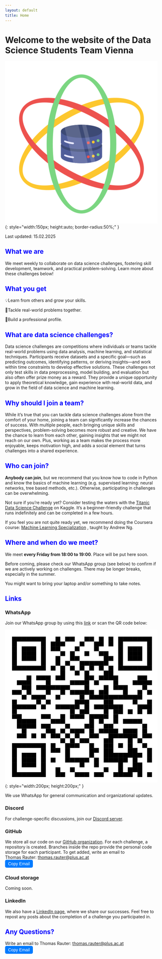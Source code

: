 ```yaml
---
layout: default
title: Home
---
```


# Welcome to the website of the Data Science Students Team Vienna

![team_icon](./images/data_sciene_team_icon.png){: style="width:150px; 
height:auto; 
border-radius:50%;" }

Last updated: 15.02.2025

## <span style="color:blue; font-weight:bold;">What we are</span>
We meet weekly to collaborate on data science challenges, 
fostering
skill development, teamwork, and practical problem-solving. Learn more about 
these challenges below!

## <span style="color:blue; font-weight:bold;">What you get</span>
💡Learn from others and grow your skills. 

🧩Tackle real-world problems together. 

🎯Build a professional profile. 


## <span style="color:blue; font-weight:bold;">What are data science challenges?</span>
Data science challenges are competitions where individuals or teams tackle 
real-world problems using data analysis, machine learning, and statistical 
techniques. Participants receive datasets and a specific goal—such as predicting
outcomes, identifying patterns, or deriving insights—and work within time 
constraints to develop effective solutions. These challenges not only test 
skills in data preprocessing, model building, and evaluation but also often
offer prize money as a reward. They provide a unique opportunity to apply 
theoretical knowledge, gain experience with real-world data, and grow in the 
field of data science and machine learning. 


## <span style="color:blue; font-weight:bold;">Why should I join a team?</span>
While it’s true that you can tackle data science challenges alone from the 
comfort of your home, joining a team can significantly increase the chances of 
success. With multiple people, each bringing unique skills and perspectives, 
problem-solving becomes more robust and creative. We have the chance to learn
from each other, gaining insights that we might not reach on our own. Plus, 
working as a team makes the process more enjoyable, keeps motivation high, and 
adds a social element that turns challenges into a shared experience. 


## <span style="color:blue; font-weight:bold;">Who can join?</span>

**Anybody can join**, but we recommend that you know how to code in Python and 
know the basics of machine learning (e.g. supervised learning: neural 
networks, tree based methods, etc.). Otherwise, participating in 
challenges can be overwhelming.

Not sure if you’re ready yet? Consider testing the waters with the 
[Titanic Data Science Challenge](https://www.kaggle.com/competitions/titanic)
on Kaggle. It’s a beginner-friendly challenge that runs indefinitely and can be
completed in a few hours.

If you feel you are not quite ready yet, we recommend doing the Coursera course:
[Machine Learning Specialization](https://www.coursera.org/specializations/machine-learning-introduction#courses)
, taught by Andrew Ng.

## <span style="color:blue; font-weight:bold;">Where and when do we meet?</span>
We meet **every Friday from 18:00 to 19:00**. Place will be put here soon.

Before coming, please check our WhatsApp group (see below) to confirm if we 
are actively working on challenges. There may be longer breaks, especially in
the summer.

You might want to bring your laptop and/or something to take notes.

## <span style="color:blue; font-weight:bold;">Links</span>
### **WhatsApp**
Join our WhatsApp group by using this 
[link](https://chat.whatsapp.com/H2vBsdCdU1d2t5eUVjMHia) or scan the QR code below:

![WhatsApp group](whatsapp_group_qr_code.png){: style="width:200px; 
height:200px;" }

We use WhatsApp for general communication and organizational updates.

### **Discord**
For challenge-specific discussions, join our
[Discord server](https://discord.gg/bpX65Hdm).

### **GitHub**
We store all our code on our
[GitHub organization](https://github.com/Data-Science-Students-Team-Vienna). 
For each
challenge, a repository is created. Branches inside the repo provide the 
personal code storage for each participant. To get added, write an email to  
Thomas Rauter: <span id="email">thomas.rauter@plus.ac.at</span>  
<button onclick="copyEmail()" style="cursor:pointer; padding:5px 10px; background-color:#007BFF; color:white; border:none; border-radius:5px; font-size:14px;">
  Copy Email
</button>

<script>
function copyEmail() {
  const email = document.getElementById('email').innerText;
  navigator.clipboard.writeText(email).then(() => {
    alert('Email copied to clipboard!');
  });
}
</script>


### **Cloud storage**
Coming soon.

### **LinkedIn**
We also have a 
[LinkedIn page](https://www.linkedin.com/groups/10061274/), where we share our 
successes. Feel free to repost any posts about the completion of a challenge you
participated in.


## <span style="color:blue; font-weight:bold;">Any Questions?</span>
Write an email to Thomas Rauter: <span id="email">thomas.rauter@plus.ac.at</span>  
<button onclick="copyEmail()" style="cursor:pointer; padding:5px 10px; background-color:#007BFF; color:white; border:none; border-radius:5px; font-size:14px;">
  Copy Email
</button>

<script>
function copyEmail() {
  const email = document.getElementById('email').innerText;
  navigator.clipboard.writeText(email).then(() => {
    alert('Email copied to clipboard!');
  });
}
</script>